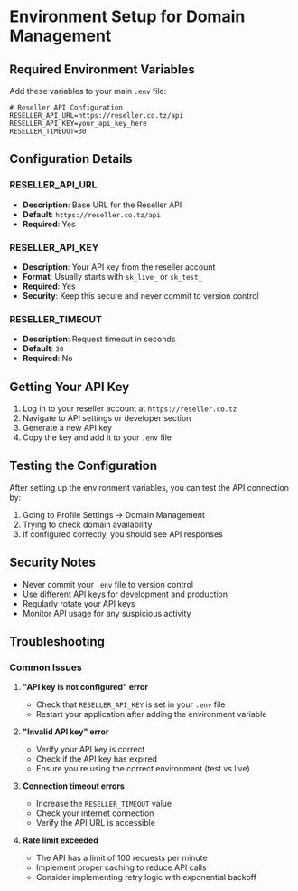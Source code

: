 # Environment Setup for Domain Management

## Required Environment Variables

Add these variables to your main `.env` file:

```env
# Reseller API Configuration
RESELLER_API_URL=https://reseller.co.tz/api
RESELLER_API_KEY=your_api_key_here
RESELLER_TIMEOUT=30
```

## Configuration Details

### RESELLER_API_URL
- **Description**: Base URL for the Reseller API
- **Default**: `https://reseller.co.tz/api`
- **Required**: Yes

### RESELLER_API_KEY
- **Description**: Your API key from the reseller account
- **Format**: Usually starts with `sk_live_` or `sk_test_`
- **Required**: Yes
- **Security**: Keep this secure and never commit to version control

### RESELLER_TIMEOUT
- **Description**: Request timeout in seconds
- **Default**: `30`
- **Required**: No

## Getting Your API Key

1. Log in to your reseller account at `https://reseller.co.tz`
2. Navigate to API settings or developer section
3. Generate a new API key
4. Copy the key and add it to your `.env` file

## Testing the Configuration

After setting up the environment variables, you can test the API connection by:

1. Going to Profile Settings → Domain Management
2. Trying to check domain availability
3. If configured correctly, you should see API responses

## Security Notes

- Never commit your `.env` file to version control
- Use different API keys for development and production
- Regularly rotate your API keys
- Monitor API usage for any suspicious activity

## Troubleshooting

### Common Issues

1. **"API key is not configured" error**
   - Check that `RESELLER_API_KEY` is set in your `.env` file
   - Restart your application after adding the environment variable

2. **"Invalid API key" error**
   - Verify your API key is correct
   - Check if the API key has expired
   - Ensure you're using the correct environment (test vs live)

3. **Connection timeout errors**
   - Increase the `RESELLER_TIMEOUT` value
   - Check your internet connection
   - Verify the API URL is accessible

4. **Rate limit exceeded**
   - The API has a limit of 100 requests per minute
   - Implement proper caching to reduce API calls
   - Consider implementing retry logic with exponential backoff
